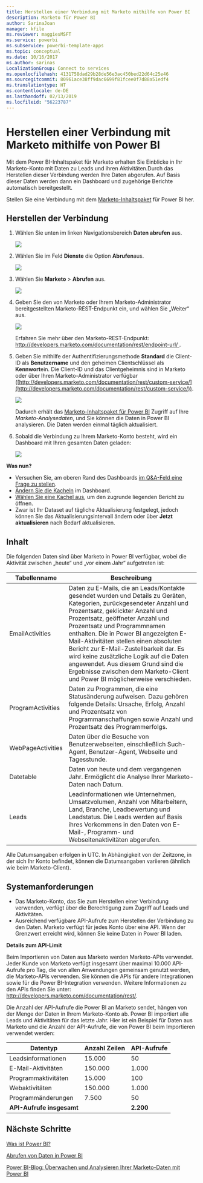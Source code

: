 ```yaml
---
title: Herstellen einer Verbindung mit Marketo mithilfe von Power BI
description: Marketo für Power BI
author: SarinaJoan
manager: kfile
ms.reviewer: maggiesMSFT
ms.service: powerbi
ms.subservice: powerbi-template-apps
ms.topic: conceptual
ms.date: 10/16/2017
ms.author: sarinas
LocalizationGroup: Connect to services
ms.openlocfilehash: 4131758dad29b28de56e3ac450bed22d64c25e46
ms.sourcegitcommit: 80961ace38ff9dac6699f81fcee0f7d88a51edf4
ms.translationtype: HT
ms.contentlocale: de-DE
ms.lasthandoff: 02/13/2019
ms.locfileid: "56223787"
---
```

# <a name="connect-to-marketo-with-power-bi"></a>Herstellen einer Verbindung mit Marketo mithilfe von Power BI
Mit dem Power BI-Inhaltspaket für Marketo erhalten Sie Einblicke in Ihr Marketo-Konto mit Daten zu Leads und ihren Aktivitäten.Durch das Herstellen dieser Verbindung werden Ihre Daten abgerufen. Auf Basis dieser Daten werden dann ein Dashboard und zugehörige Berichte automatisch bereitgestellt.

Stellen Sie eine Verbindung mit dem [Marketo-Inhaltspaket](https://app.powerbi.com/getdata/services/marketo) für Power BI her.

## <a name="how-to-connect"></a>Herstellen der Verbindung
1. Wählen Sie unten im linken Navigationsbereich **Daten abrufen** aus.
   
   ![](media/service-connect-to-marketo/pbi_getdata.png)
2. Wählen Sie im Feld **Dienste** die Option **Abrufen**aus.
   
   ![](media/service-connect-to-marketo/pbi_getservices.png) 
3. Wählen Sie **Marketo** \> **Abrufen** aus.
   
   ![](media/service-connect-to-marketo/marketo.png)
4. Geben Sie den von Marketo oder Ihrem Marketo-Administrator bereitgestellten Marketo-REST-Endpunkt ein, und wählen Sie „Weiter“ aus.
   
   ![](media/service-connect-to-marketo/pbi_marketoconnect.png)
   
   Erfahren Sie mehr über den Marketo-REST-Endpunkt: [http://developers.marketo.com/documentation/rest/endpoint-url/ ](http://developers.marketo.com/documentation/rest/endpoint-url/).
5. Geben Sie mithilfe der Authentifizierungsmethode **Standard** die Client-ID als **Benutzername** und den geheimen Clientschlüssel als **Kennwort**ein. Die Client-ID und das Clientgeheimnis sind in Marketo oder über Ihren Marketo-Administrator verfügbar ([http://developers.marketo.com/documentation/rest/custom-service/](http://developers.marketo.com/documentation/rest/custom-service/)). 
   
   ![](media/service-connect-to-marketo/pbi_marketosignin.png)
   
   Dadurch erhält das [Marketo-Inhaltspaket für Power BI](https://powerbi.microsoft.com/integrations/marketo) Zugriff auf Ihre *Marketo-Analysedaten*, und Sie können die Daten in Power BI analysieren. Die Daten werden einmal täglich aktualisiert.
6. Sobald die Verbindung zu Ihrem Marketo-Konto besteht, wird ein Dashboard mit Ihren gesamten Daten geladen:
   
   ![](media/service-connect-to-marketo/pbi_marketodash.png)

**Was nun?**

* Versuchen Sie, am oberen Rand des Dashboards [im Q&A-Feld eine Frage zu stellen](consumer/end-user-q-and-a.md).
* [Ändern Sie die Kacheln](service-dashboard-edit-tile.md) im Dashboard.
* [Wählen Sie eine Kachel aus](consumer/end-user-tiles.md), um den zugrunde liegenden Bericht zu öffnen.
* Zwar ist Ihr Dataset auf tägliche Aktualisierung festgelegt, jedoch können Sie das Aktualisierungsintervall ändern oder über **Jetzt aktualisieren** nach Bedarf aktualisieren.

## <a name="whats-included"></a>Inhalt
Die folgenden Daten sind über Marketo in Power BI verfügbar, wobei die Aktivität zwischen „heute“ und „vor einem Jahr“ aufgetreten ist:

| Tabellenname | Beschreibung |
| --- | --- |
| EmailActivities |Daten zu E-Mails, die an Leads/Kontakte gesendet wurden und Details zu Geräten, Kategorien, zurückgesendeter Anzahl und Prozentsatz, geklickter Anzahl und Prozentsatz, geöffneter Anzahl und Prozentsatz und Programmnamen enthalten. Die in Power BI angezeigten E-Mail-Aktivitäten stellen einen absoluten Bericht zur E-Mail-Zustellbarkeit dar. Es wird keine zusätzliche Logik auf die Daten angewendet. Aus diesem Grund sind die Ergebnisse zwischen dem Marketo-Client und Power BI möglicherweise verschieden. |
| ProgramActivities |Daten zu Programmen, die eine Statusänderung aufweisen. Dazu gehören folgende Details: Ursache, Erfolg, Anzahl und Prozentsatz von Programmanschaffungen sowie Anzahl und Prozentsatz des Programmerfolgs. |
| WebPageActivities |Daten über die Besuche von Benutzerwebseiten, einschließlich Such-Agent, Benutzer-Agent, Webseite und Tagesstunde. |
| Datetable |Daten von heute und dem vergangenen Jahr.  Ermöglicht die Analyse Ihrer Marketo-Daten nach Datum. |
| Leads |Leadinformationen wie Unternehmen, Umsatzvolumen, Anzahl von Mitarbeitern, Land, Branche, Leadbewertung und Leadstatus. Die Leads werden auf Basis ihres Vorkommens in den Daten von E-Mail-, Programm- und Webseitenaktivitäten abgerufen. |

Alle Datumsangaben erfolgen in UTC. In Abhängigkeit von der Zeitzone, in der sich Ihr Konto befindet, können die Datumsangaben variieren (ähnlich wie beim Marketo-Client).

## <a name="system-requirements"></a>Systemanforderungen
* Das Marketo-Konto, das Sie zum Herstellen einer Verbindung verwenden, verfügt über die Berechtigung zum Zugriff auf Leads und Aktivitäten.
* Ausreichend verfügbare API-Aufrufe zum Herstellen der Verbindung zu den Daten.  Marketo verfügt für jedes Konto über eine API.  Wenn der Grenzwert erreicht wird, können Sie keine Daten in Power BI laden. 

**Details zum API-Limit**

Beim Importieren von Daten aus Marketo werden Marketo-APIs verwendet. Jeder Kunde von Marketo verfügt insgesamt über maximal 10.000 API-Aufrufe pro Tag, die von allen Anwendungen gemeinsam genutzt werden, die Marketo-APIs verwenden. Sie können die APIs für andere Integrationen sowie für die Power BI-Integration verwenden. Weitere Informationen zu den APIs finden Sie unter: <http://developers.marketo.com/documentation/rest/>.

Die Anzahl der API-Aufrufe die Power BI an Marketo sendet, hängen von der Menge der Daten in Ihrem Marketo-Konto ab. Power BI importiert alle Leads und Aktivitäten für das letzte Jahr. Hier ist ein Beispiel für Daten aus Marketo und die Anzahl der API-Aufrufe, die von Power BI beim Importieren verwendet werden:  

| Datentyp | Anzahl Zeilen | API-Aufrufe |
| --- | --- | --- |
| Leadsinformationen |15.000 |50 |
| E-Mail-Aktivitäten |150.000 |1.000 |
| Programmaktivitäten |15.000 |100 |
| Webaktivitäten |150.000 |1.000 |
| Programmänderungen |7.500 |50 |
| **API-Aufrufe insgesamt** | |**2.200** |

## <a name="next-steps"></a>Nächste Schritte
[Was ist Power BI?](power-bi-overview.md)

[Abrufen von Daten in Power BI](service-get-data.md)

[Power BI-Blog: Überwachen und Analysieren Ihrer Marketo-Daten mit Power BI](http://blogs.msdn.com/b/powerbi/archive/2015/03/19/monitor-and-analyze-your-marketo-data-with-power-bi.aspx)

